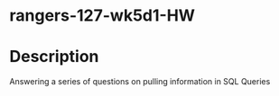 # rangers-127-wk5d1-HW

# Description
Answering a series of questions on pulling information in SQL Queries
